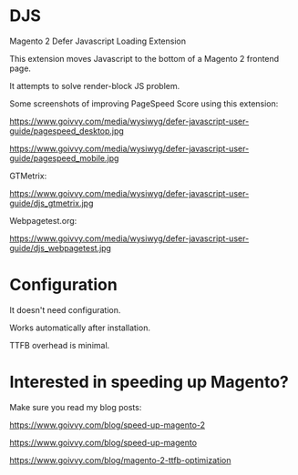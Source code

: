 # DJS
Magento 2 Defer Javascript Loading Extension


This extension moves Javascript to the bottom of a Magento 2 frontend page.

It attempts to solve render-block JS problem.

Some screenshots of improving PageSpeed Score using this extension:

https://www.goivvy.com/media/wysiwyg/defer-javascript-user-guide/pagespeed_desktop.jpg

https://www.goivvy.com/media/wysiwyg/defer-javascript-user-guide/pagespeed_mobile.jpg

GTMetrix:

https://www.goivvy.com/media/wysiwyg/defer-javascript-user-guide/djs_gtmetrix.jpg

Webpagetest.org:

https://www.goivvy.com/media/wysiwyg/defer-javascript-user-guide/djs_webpagetest.jpg


# Configuration

It doesn't need configuration. 

Works automatically after installation.

TTFB overhead is minimal.



# Interested in speeding up Magento?

Make sure you read my blog posts:

https://www.goivvy.com/blog/speed-up-magento-2

https://www.goivvy.com/blog/speed-up-magento

https://www.goivvy.com/blog/magento-2-ttfb-optimization
